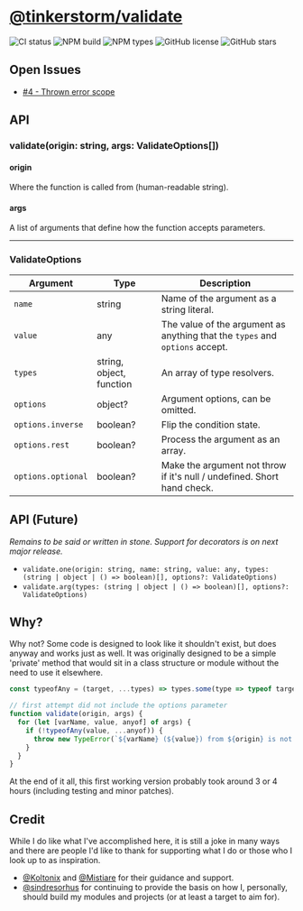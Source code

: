 # [@tinkerstorm/validate](https://npmjs.org/package/@tinkerstorm/validate)

![CI status](https://github.com/TinkerStorm/validate/workflows/CI/badge.svg)
![NPM build](https://badgen.net/npm/v/@tinkerstorm/validate)
![NPM types](https://badgen.net/npm/types/@tinkerstorm/validate)
![GitHub license](https://badgen.net/github/license/TinkerStorm/validate)
![GitHub stars](https://badgen.net/github/stars/TinkerStorm/validate)

## Open Issues

- [#4 - Thrown error scope](https://github.com/TinkerStorm/validate/issues/4)

## API

### validate(origin: string, args: ValidateOptions[])

#### origin

Where the function is called from (human-readable string).

#### args

A list of arguments that define how the function accepts parameters.

---

### ValidateOptions

| Argument           | Type                     | Description                                                                  |
| ------------------ | ------------------------ | ---------------------------------------------------------------------------- |
| `name`             | string                   | Name of the argument as a string literal.                                    |
| `value`            | any                      | The value of the argument as anything that the `types` and `options` accept. |
| `types`            | string, object, function | An array of type resolvers.                                                  |
| `options`          | object?                  | Argument options, can be omitted.                                            |
| `options.inverse`  | boolean?                 | Flip the condition state.                                                    |
| `options.rest`     | boolean?                 | Process the argument as an array.                                            |
| `options.optional` | boolean?                 | Make the argument not throw if it's null / undefined. Short hand check.      |

## API (Future)

*Remains to be said or written in stone. Support for decorators is on next major release.*

- `validate.one(origin: string, name: string, value: any, types: (string | object | () => boolean)[], options?: ValidateOptions)`
- `validate.arg(types: (string | object | () => boolean)[], options?: ValidateOptions)`

## Why?

Why not? Some code is designed to look like it shouldn't exist, but does anyway and works just as well. It was originally designed to be a simple 'private' method that would sit in a class structure or module without the need to use it elsewhere.

```js
const typeofAny = (target, ...types) => types.some(type => typeof target === type);

// first attempt did not include the options parameter
function validate(origin, args) {
  for (let [varName, value, anyof] of args) {
    if (!typeofAny(value, ...anyof)) {
      throw new TypeError(`${varName} (${value}) from ${origin} is not of any type ${anyof}`);
    }
  }
}
```

At the end of it all, this first working version probably took around 3 or 4 hours (including testing and minor patches).

## Credit

While I do like what I've accomplished here, it is still a joke in many ways and there are people I'd like to thank for supporting what I do or those who I look up to as inspiration.

- [@Koltonix](https://github.com/Koltonix) and [@Mistiare](https://github.com/Mistiare) for their guidance and support.
- [@sindresorhus](https://github.com/sindresorhus) for continuing to provide the basis on how I, personally, should build my modules and projects (or at least a target to aim for).